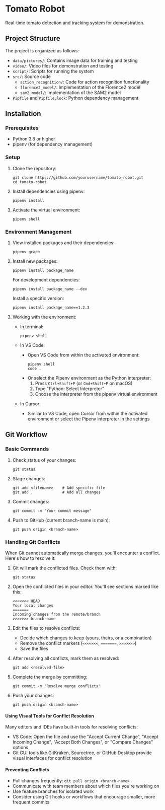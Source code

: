 # Tomato Robot
Real-time tomato detection and tracking system for demonstration.

## Project Structure

The project is organized as follows:
- `data/pictures/`: Contains image data for training and testing
- `video/`: Video files for demonstration and testing
- `script/`: Scripts for running the system
- `src/`: Source code
  - `action_recognition/`: Code for action recognition functionality
  - `florence2_model/`: Implementation of the Florence2 model
  - `sam2_model/`: Implementation of the SAM2 model
- `Pipfile` and `Pipfile.lock`: Python dependency management

## Installation

### Prerequisites
- Python 3.8 or higher
- pipenv (for dependency management)

### Setup
1. Clone the repository:
   ```
   git clone https://github.com/yourusername/tomato-robot.git
   cd tomato-robot
   ```

2. Install dependencies using pipenv:
   ```
   pipenv install
   ```

3. Activate the virtual environment:
   ```
   pipenv shell
   ```

### Environment Management

1. View installed packages and their dependencies:
   ```
   pipenv graph
   ```

2. Install new packages:
   ```
   pipenv install package_name
   ```
   
   For development dependencies:
   ```
   pipenv install package_name --dev
   ```
   
   Install a specific version:
   ```
   pipenv install package_name==1.2.3
   ```

3. Working with the environment:
   
   - In terminal:
     ```
     pipenv shell
     ```
   
   - In VS Code:
     - Open VS Code from within the activated environment:
       ```
       pipenv shell
       code .
       ```
     - Or select the Pipenv environment as the Python interpreter:
       1. Press `Ctrl+Shift+P` (or `Cmd+Shift+P` on macOS)
       2. Type "Python: Select Interpreter"
       3. Choose the interpreter from the pipenv virtual environment
   
   - In Cursor:
     - Similar to VS Code, open Cursor from within the activated environment or select the Pipenv interpreter in the settings

## Git Workflow

### Basic Commands

1. Check status of your changes:
   ```
   git status
   ```

2. Stage changes:
   ```
   git add <filename>    # Add specific file
   git add .             # Add all changes
   ```

3. Commit changes:
   ```
   git commit -m "Your commit message"
   ```

4. Push to GitHub (current branch-name is main):
   ```
   git push origin <branch-name>
   ```

### Handling Git Conflicts

When Git cannot automatically merge changes, you'll encounter a conflict. Here's how to resolve it:

1. Git will mark the conflicted files. Check them with:
   ```
   git status
   ```

2. Open the conflicted files in your editor. You'll see sections marked like this:
   ```
   <<<<<<< HEAD
   Your local changes
   =======
   Incoming changes from the remote/branch
   >>>>>>> branch-name
   ```

3. Edit the files to resolve conflicts:
   - Decide which changes to keep (yours, theirs, or a combination)
   - Remove the conflict markers (`<<<<<<<`, `=======`, `>>>>>>>`)
   - Save the files

4. After resolving all conflicts, mark them as resolved:
   ```
   git add <resolved-file>
   ```

5. Complete the merge by committing:
   ```
   git commit -m "Resolve merge conflicts"
   ```

6. Push your changes:
   ```
   git push origin <branch-name>
   ```

#### Using Visual Tools for Conflict Resolution

Many editors and IDEs have built-in tools for resolving conflicts:

- VS Code: Open the file and use the "Accept Current Change", "Accept Incoming Change", "Accept Both Changes", or "Compare Changes" options
- Git GUI tools like GitKraken, Sourcetree, or GitHub Desktop provide visual interfaces for conflict resolution

#### Preventing Conflicts

- Pull changes frequently: `git pull origin <branch-name>`
- Communicate with team members about which files you're working on
- Use feature branches for isolated work
- Consider using Git hooks or workflows that encourage smaller, more frequent commits